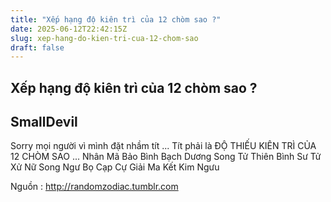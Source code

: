 ```yaml
---
title: "Xếp hạng độ kiên trì của 12 chòm sao ?"
date: 2025-06-12T22:42:15Z
slug: xep-hang-do-kien-tri-cua-12-chom-sao
draft: false
---
```


## Xếp hạng độ kiên trì của 12 chòm sao ?

## SmallDevil

Sorry mọi người vì mình đặt nhầm tít ... Tít phải là ĐỘ THIẾU KIÊN TRÌ CỦA 12 CHÒM SAO  ...
Nhân Mã
Bảo Bình
Bạch Dương
Song Tử
Thiên Bình
Sư Tử
Xử Nữ
Song Ngư
Bọ Cạp
Cự Giải
Ma Kết
Kim Ngưu
 
Nguồn : http://randomzodiac.tumblr.com